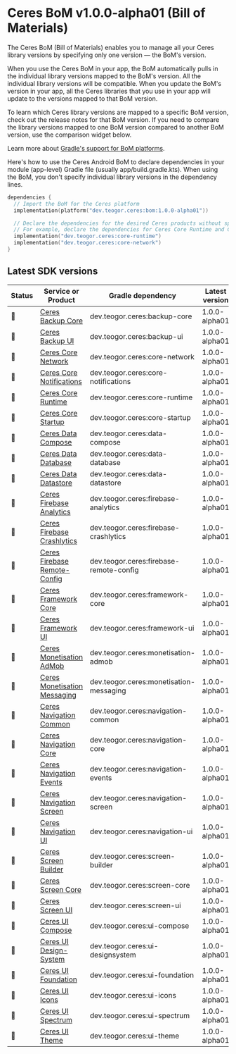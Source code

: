 # Ceres BoM v1.0.0-alpha01 (Bill of Materials)

The Ceres BoM (Bill of Materials) enables you to manage all your Ceres library versions by specifying only one version — the BoM's version.

When you use the Ceres BoM in your app, the BoM automatically pulls in the individual library versions mapped to the BoM's version. All the individual library versions will be compatible. When you update the BoM's version in your app, all the Ceres libraries that you use in your app will update to the versions mapped to that BoM version.

To learn which Ceres library versions are mapped to a specific BoM version, check out the release notes for that BoM version. If you need to compare the library versions mapped to one BoM version compared to another BoM version, use the comparison widget below.

Learn more about [Gradle's support for BoM platforms](https://docs.gradle.org/4.6-rc-1/userguide/managing_transitive_dependencies.html#sec:bom_import).

Here's how to use the Ceres Android BoM to declare dependencies in your module (app-level) Gradle file (usually app/build.gradle.kts). When using the BoM, you don't specify individual library versions in the dependency lines.

```kt
dependencies {
  // Import the BoM for the Ceres platform
  implementation(platform("dev.teogor.ceres:bom:1.0.0-alpha01"))

  // Declare the dependencies for the desired Ceres products without specifying versions
  // For example, declare the dependencies for Ceres Core Runtime and Ceres Core Network
  implementation("dev.teogor.ceres:core-runtime")
  implementation("dev.teogor.ceres:core-network")
}
```


## Latest SDK versions

| Status | Service or Product | Gradle dependency | Latest version |
| ------ | ------------------ | ----------------- | -------------- |
| 🧪 | [Ceres Backup Core](/backup/core) | dev.teogor.ceres:backup-core  | 1.0.0-alpha01 |
| 🧪 | [Ceres Backup UI](/backup/ui) | dev.teogor.ceres:backup-ui  | 1.0.0-alpha01 |
| 🧪 | [Ceres Core Network](/core/network) | dev.teogor.ceres:core-network  | 1.0.0-alpha01 |
| 🧪 | [Ceres Core Notifications](/core/notifications) | dev.teogor.ceres:core-notifications  | 1.0.0-alpha01 |
| 🧪 | [Ceres Core Runtime](/core/runtime) | dev.teogor.ceres:core-runtime  | 1.0.0-alpha01 |
| 🧪 | [Ceres Core Startup](/core/startup) | dev.teogor.ceres:core-startup  | 1.0.0-alpha01 |
| 🧪 | [Ceres Data Compose](/data/compose) | dev.teogor.ceres:data-compose  | 1.0.0-alpha01 |
| 🧪 | [Ceres Data Database](/data/database) | dev.teogor.ceres:data-database  | 1.0.0-alpha01 |
| 🧪 | [Ceres Data Datastore](/data/datastore) | dev.teogor.ceres:data-datastore  | 1.0.0-alpha01 |
| 🧪 | [Ceres Firebase Analytics](/firebase/analytics) | dev.teogor.ceres:firebase-analytics  | 1.0.0-alpha01 |
| 🧪 | [Ceres Firebase Crashlytics](/firebase/crashlytics) | dev.teogor.ceres:firebase-crashlytics  | 1.0.0-alpha01 |
| 🧪 | [Ceres Firebase Remote-Config](/firebase/remote-config) | dev.teogor.ceres:firebase-remote-config  | 1.0.0-alpha01 |
| 🧪 | [Ceres Framework Core](/framework/core) | dev.teogor.ceres:framework-core  | 1.0.0-alpha01 |
| 🧪 | [Ceres Framework UI](/framework/ui) | dev.teogor.ceres:framework-ui  | 1.0.0-alpha01 |
| 🧪 | [Ceres Monetisation AdMob](/monetisation/admob) | dev.teogor.ceres:monetisation-admob  | 1.0.0-alpha01 |
| 🧪 | [Ceres Monetisation Messaging](/monetisation/messaging) | dev.teogor.ceres:monetisation-messaging  | 1.0.0-alpha01 |
| 🧪 | [Ceres Navigation Common](/navigation/common) | dev.teogor.ceres:navigation-common  | 1.0.0-alpha01 |
| 🧪 | [Ceres Navigation Core](/navigation/core) | dev.teogor.ceres:navigation-core  | 1.0.0-alpha01 |
| 🧪 | [Ceres Navigation Events](/navigation/events) | dev.teogor.ceres:navigation-events  | 1.0.0-alpha01 |
| 🧪 | [Ceres Navigation Screen](/navigation/screen) | dev.teogor.ceres:navigation-screen  | 1.0.0-alpha01 |
| 🧪 | [Ceres Navigation UI](/navigation/ui) | dev.teogor.ceres:navigation-ui  | 1.0.0-alpha01 |
| 🧪 | [Ceres Screen Builder](/screen/builder) | dev.teogor.ceres:screen-builder  | 1.0.0-alpha01 |
| 🧪 | [Ceres Screen Core](/screen/core) | dev.teogor.ceres:screen-core  | 1.0.0-alpha01 |
| 🧪 | [Ceres Screen UI](/screen/ui) | dev.teogor.ceres:screen-ui  | 1.0.0-alpha01 |
| 🧪 | [Ceres UI Compose](/ui/compose) | dev.teogor.ceres:ui-compose  | 1.0.0-alpha01 |
| 🧪 | [Ceres UI Design-System](/ui/designsystem) | dev.teogor.ceres:ui-designsystem  | 1.0.0-alpha01 |
| 🧪 | [Ceres UI Foundation](/ui/foundation) | dev.teogor.ceres:ui-foundation  | 1.0.0-alpha01 |
| 🧪 | [Ceres UI Icons](/ui/icons) | dev.teogor.ceres:ui-icons  | 1.0.0-alpha01 |
| 🧪 | [Ceres UI Spectrum](/ui/spectrum) | dev.teogor.ceres:ui-spectrum  | 1.0.0-alpha01 |
| 🧪 | [Ceres UI Theme](/ui/theme) | dev.teogor.ceres:ui-theme  | 1.0.0-alpha01 |



